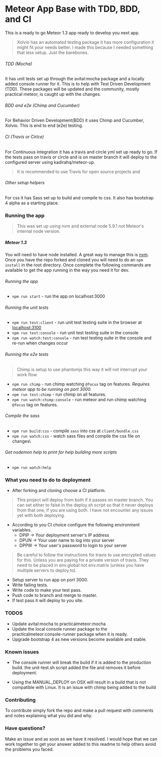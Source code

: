 # Meteor App Base with TDD, BDD, and CI
This is a ready to go Meteor 1.3 app ready to develop you next app.
>Xolvio has an automated testing package it has more configuration it might fit your needs better. I made this because I needed something that less setup. Just the barebones.

###### TDD (Mocha)
It has unit tests set up through the avital:mocha package and a locally added console runner for it. This is to help with Test Driven Development (TDD). These packages will be updated and the community, mostly practical meteor, is caught up with the changes.

###### BDD and e2e (Chimp and Cucumber)
For Behavior Driven Development(BDD) it uses Chimp and Cucumber, Xolvio. This is end to end (e2e) testing.

###### CI (Travis or Cirlce)
For Continuous integration it has a travis and circle yml set up ready to go. If the tests pass on travis or circle and is on master branch it will deploy to the configured server using kadirahq/meteor-up.

>It is recommended to use Travis for open source projects and

###### Other setup helpers
For css it has Sass set up to build and compile to css. It also has bootstrap 4 alpha as a starting place.

### Running the app

>This was set up using nvm and external node 5.9.1 not Meteor's internal node version.

##### Meteor 1.3
You will need to have node installed. A great way to manage this is [nvm](https://github.com/creationix/nvm). Once you have the repo forked and cloned you will need to do an `npm install` in the root directory. Once complete the following commands are available to get the app running in the way you need it for dev.
###### Running the app
- `npm run start` - run the app on localhost:3000

###### Running the unit tests
- `npm run test:client` - run unit test testing suite in the browser at [localhost:3100](http://localhost:3100)
- `npm run test:console` - run unit test testing suite in the console
- `npm run watch:test:console` - run test testing suite in the console and re-run when changes occur

###### Running the e2e tests
>Chimp is setup to use phantomjs this way it will not interrupt your work flow.

- `npm run chimp` - run chimp watching `@focus` tag on features. _Requires meteor app to be running on port 3000._
- `npm run test:chimp` - run chimp on all features.
- `npm run watch:chimp:console` - run meteor and run chimp watching `@focus` tag on features.

###### Compile the sass
- `npm run build:css` - compile `sass` into css at `client/bundle.css`
- `npm run watch:css` - watch sass files and compile the css file on changes\

###### Get nodemon help to print for help building more scripts
- `npm run watch:help`

### What you need to do to deployment
- After forking and cloning choose a CI platform.
>This project will deploy from both if it passes on master branch. You can set either to false in the deploy.sh script so that it never deploys from that one, if you are using both. I have not encounter any issues yet with both deploying.

- According to you CI choice configure the following environment variables.
  - DPIP -> Your deployment server's IP address
  - DPUN -> Your user name to log into your server
  - DPPW -> Your user's password to login to your server
> Be careful to follow the instructions for travis to use encrypted values for this. Unless you are paying for a private version of travis. They need to be placed in env.global not env.matrix (unless you have multiple servers to deploy to).
- Setup server to run app on port 3000.
- Write failing tests.
- Write code to make your test pass.
- Push code to branch and merge to master.
- If test pass it will deploy to you site.

### TODOS

- Update avital:mocha to practicalmeteor:mocha
- Update the local console runner package to the practicalmeteor:console-runner package when it is ready.
- Upgrade bootstrap 4 as new versions become available and stable.

### Known issues

- The console runner will break the build if it is added to the production build. the unit-test.sh script added the file and removes it before deployment.

- Using the MANUAL_DEPLOY on OSX will result in a build that is not compatible with Linux. It is an issue with chimp being added to the build

### Contributing
To contribute simply fork the repo and make a pull request with comments and notes explaining what you did and why.

### Have questions?
Make an issue and as soon as we have it resolved. I would hope that we can work together to get your answer added to this readme to help others avoid the problems you faced.
